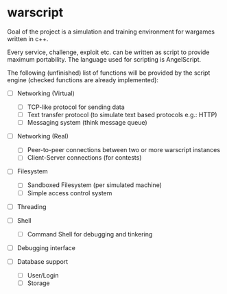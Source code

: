 <h1>warscript</h1>

Goal of the project is a simulation and training environment for wargames written in c++.

Every service, challenge, exploit etc. can be written as script to provide maximum portability. The language used for scripting is AngelScript.

The following (unfinished) list of functions will be provided by the script engine (checked functions are already implemented):
- [ ] Networking (Virtual)
  - [ ] TCP-like protocol for sending data
  - [ ] Text transfer protocol (to simulate text based protocols e.g.: HTTP)
  - [ ] Messaging system (think message queue)

- [ ] Networking (Real)
  - [ ] Peer-to-peer connections between two or more warscript instances
  - [ ] Client-Server connections (for contests)

- [ ] Filesystem
  - [ ] Sandboxed Filesystem (per simulated machine)
  - [ ] Simple access control system

- [ ] Threading

- [ ] Shell
  - [ ] Command Shell for debugging and tinkering
  
- [ ] Debugging interface

- [ ] Database support
  - [ ] User/Login
  - [ ] Storage
